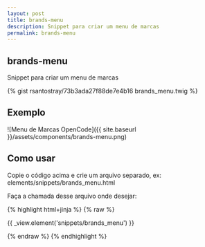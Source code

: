 ```yaml
---
layout: post
title: brands-menu
description: Snippet para criar um menu de marcas
permalink: brands-menu
---
```


## brands-menu
Snippet para criar um menu de marcas

{% gist rsantostray/73b3ada27f88de7e4b16 brands_menu.twig %}

## Exemplo
![Menu de Marcas OpenCode]({{ site.baseurl }}/assets/components/brands-menu.png)

## Como usar

Copie o código acima e crie um arquivo separado, ex: elements/snippets/brands_menu.html

Faça a chamada desse arquivo onde desejar: 

{% highlight html+jinja %}
{% raw %}

{{ _view.element('snippets/brands_menu') }}

{% endraw %}
{% endhighlight %}
